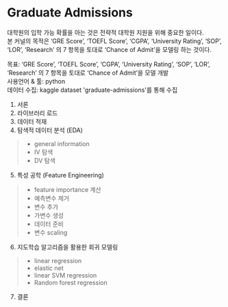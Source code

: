 # **Graduate Admissions**

대학원의 입학 가능 확률을 아는 것은 전략적 대학원 지원을 위해 중요한 일이다. <br>
본 커널의 목적은 ‘GRE Score’, ‘TOEFL Score’, ‘CGPA’, ‘University Rating’, ‘SOP’, ‘LOR’, ‘Research’ 의 7 항목을 토대로 ‘Chance of Admit’을 모델링 하는 것이다.

목표: ‘GRE Score’, ‘TOEFL Score’, ‘CGPA’, ‘University Rating’, ‘SOP’, ‘LOR’, ‘Research’ 의 7 항목을 토대로 ‘Chance of Admit’을 모델 개발 <br>
사용언어 & 툴: python <br>
데이터 수집: kaggle dataset 'graduate-admissions'를 통해 수집

1. 서론
2. 라이브러리 로드
3. 데이터 적재
4. 탐색적 데이터 분석 (EDA)
>- general information
>- IV 탐색
>- DV 탐색
5. 특성 공학 (Feature Engineering)
>- feature importance 계산
>- 예측변수 제거
>- 변수 추가
>- 가변수 생성
>- 데이터 준비
>- 변수 scaling
6. 지도학습 알고리즘을 활용한 회귀 모델링
>- linear regression
>- elastic net
>- linear SVM regression
>- Random forest regression
7. 결론
